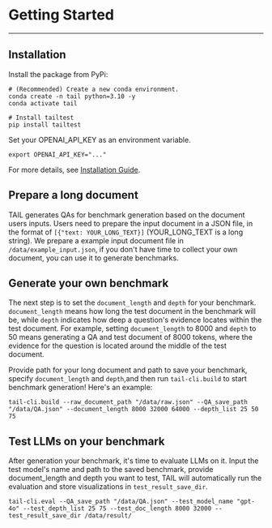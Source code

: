 # Getting Started
---
## Installation
Install the package from PyPi:
```
# (Recommended) Create a new conda environment.
conda create -n tail python=3.10 -y
conda activate tail

# Install tailtest
pip install tailtest
```
Set your OPENAI_API_KEY as an environment variable.
```
export OPENAI_API_KEY="..."
```

For more details, see [Installation Guide](/userguide).
## Prepare a long document

TAIL generates QAs for benchmark generation based on the document users inputs. Users need to prepare the input document in a JSON file, in the format of `[{"text: YOUR_LONG_TEXT}]` (YOUR_LONG_TEXT is a long string). We prepare a example input document file in `/data/example_input.json`, if you don't have time to collect your own document, you can use it to generate benchmarks.

## Generate your own benchmark

The next step is to set the `document_length` and `depth` for your benchmark. `document_length` means how long the test document in the benchmark will be, while `depth` indicates how deep a question's evidence locates within the test document. For example, setting `document_length` to 8000 and  `depth` to 50 means generating a QA and test document of 8000 tokens, where the evidence for the question is located around the middle of the test document.

Provide path for your long document and path to save your benchmark, specify `document_length` and `depth`,and then run `tail-cli.build` to start benchmark generation! Here's an example: 

```
tail-cli.build --raw_document_path "/data/raw.json" --QA_save_path "/data/QA.json" --document_length 8000 32000 64000 --depth_list 25 50 75
```

## Test LLMs on your benchmark

After generation your benchmark, it's time to evaluate LLMs on it. Input the test model's name and path to the saved benchmark, provide document_length and depth you want to test, TAIL will automatically run the evaluation and store visualizations in `test_result_save_dir`.

```
tail-cli.eval --QA_save_path "/data/QA.json" --test_model_name "gpt-4o" --test_depth_list 25 75 --test_doc_length 8000 32000 --test_result_save_dir /data/result/
```